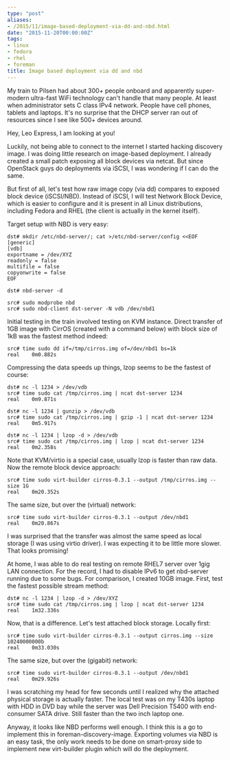 ```yaml
---
type: "post"
aliases:
- /2015/11/image-based-deployment-via-dd-and-nbd.html
date: "2015-11-20T00:00:00Z"
tags:
- linux
- fedora
- rhel
- foreman
title: Image based deployment via dd and nbd
---
```


My train to Pilsen had about 300+ people onboard and apparently super-modern
ultra-fast WiFi technology can't handle that many people. At least when
administrator sets C class IPv4 network. People have cell phones, tablets and
laptops. It's no surprise that the DHCP server ran out of resources since I
see like 500+ devices around.

Hey, Leo Express, I am looking at you!

Luckily, not being able to connect to the internet I started hacking discovery
image. I was doing little research on image-based deployment. I already
created a small patch exposing all block devices via netcat. But since
OpenStack guys do deployments via iSCSI, I was wondering if I can do the same.

But first of all, let's test how raw image copy (via dd) compares to exposed
block device (iSCSI/NBD). Instead of iSCSI, I will test Network Block Device,
which is easier to configure and it is present in all Linux distributions,
including Fedora and RHEL (the client is actually in the kernel itself).

Target setup with NBD is very easy:

    dst# mkdir /etc/nbd-server/; cat >/etc/nbd-server/config <<EOF
    [generic]
    [vdb]
    exportname = /dev/XYZ
    readonly = false
    multifile = false
    copyonwrite = false
    EOF

    dst# nbd-server -d

    src# sudo modprobe nbd
    src# sudo nbd-client dst-server -N vdb /dev/nbd1

Initial testing in the train involved testing on KVM instance. Direct transfer
of 1GB image with CirrOS (created with a command below) with block size of 1kB
was the fastest method indeed:

    src# time sudo dd if=/tmp/cirros.img of=/dev/nbd1 bs=1k
    real    0m0.882s

Compressing the data speeds up things, lzop seems to be the fastest of course:

    dst# nc -l 1234 > /dev/vdb
    src# time sudo cat /tmp/cirros.img | ncat dst-server 1234
    real    0m9.871s

    dst# nc -l 1234 | gunzip > /dev/vdb
    src# time sudo cat /tmp/cirros.img | gzip -1 | ncat dst-server 1234
    real    0m5.917s

    dst# nc -l 1234 | lzop -d > /dev/vdb
    src# time sudo cat /tmp/cirros.img | lzop | ncat dst-server 1234
    real    0m2.358s

Note that KVM/virtio is a special case, usually lzop is faster than raw data.
Now the remote block device approach:

    src# time sudo virt-builder cirros-0.3.1 --output /tmp/cirros.img --size 1G
    real    0m20.352s

The same size, but over the (virtual) network:

    src# time sudo virt-builder cirros-0.3.1 --output /dev/nbd1
    real    0m20.867s

I was surprised that the transfer was almost the same speed as local storage
(I was using virtio driver). I was expecting it to be little more slower. That
looks promising!

At home, I was able to do real testing on remote RHEL7 server over 1gig LAN
connection. For the record, I had to disable IPv6 to get nbd-server running
due to some bugs. For comparison, I created 10GB image. First, test the
fastest possible stream method:

    dst# nc -l 1234 | lzop -d > /dev/XYZ
    src# time sudo cat /tmp/cirros.img | lzop | ncat dst-server 1234
    real    1m32.336s

Now, that is a difference. Let's test attached block storage. Locally first:

    src# time sudo virt-builder cirros-0.3.1 --output cirros.img --size 10240000000b
    real    0m33.030s

The same size, but over the (gigabit) network:

    src# time sudo virt-builder cirros-0.3.1 --output /dev/nbd1
    real    0m29.926s

I was scratching my head for few seconds until I realized why the attached
physical storage is actually faster. The local test was on my T430s laptop
with HDD in DVD bay while the server was Dell Precision T5400 with
end-consumer SATA drive. Still faster than the two inch laptop one.

Anyway, it looks like NBD performs well enough. I think this is a go to
implement this in foreman-discovery-image. Exporting volumes via NBD is an
easy task, the only work needs to be done on smart-proxy side to implement new
virt-builder plugin which will do the deployment.
